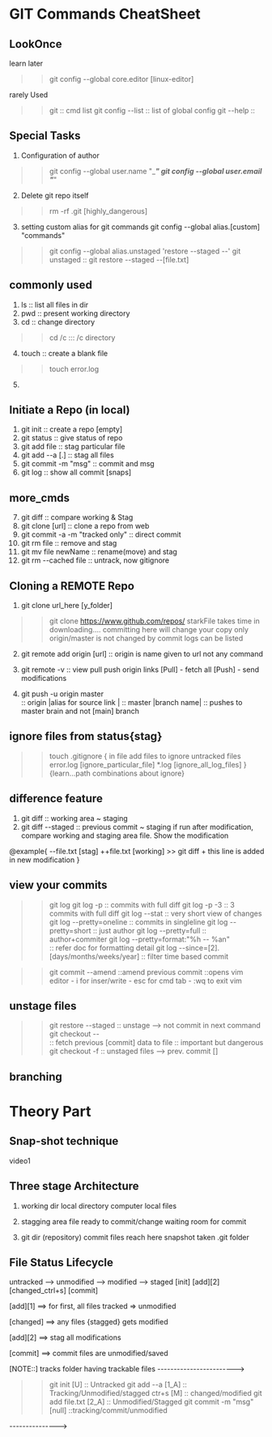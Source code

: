 # GIT Commands CheatSheet

LookOnce
--------
learn later
>> git config --global core.editor [linux-editor]

rarely Used

>> git                 :: cmd list
>> git config --list   :: list of global config
>> git --help          :: 

Special Tasks
---------------

1. Configuration of author
>> git config --global user.name "______"
>> git config --global user.email "_____"

2. Delete git repo itself
>> rm -rf .git [highly_dangerous]

3. setting custom alias for git commands
git config --global alias.[custom] "commands"
>> git config --global alias.unstaged 'restore --staged --'
>> git unstaged <file>      :: git restore --staged --[file.txt]


commonly used
-----------------
1. ls           :: list all files  in dir
2. pwd          :: present working directory
3. cd           :: change directory
>> cd /c           ::: /c directory
4. touch        :: create a blank file 
>> touch error.log
5. 


Initiate a Repo (in local)
-----------------------------
1. git init             :: create a repo [empty]
2. git status           :: give status of repo
3. git add file         :: stag particular file
4. git add --a  [.]        :: stag all files
5. git commit -m "msg"  :: commit and msg
6. git log              :: show all commit [snaps]

more_cmds
-----------

7. git diff              :: compare working & Stag
8. git clone [url]       :: clone a repo from web
9. git commit -a -m "tracked only" :: direct commit
10. git rm file          :: remove and stag
11. git mv file newName  :: rename(move) and stag
12. git rm --cached file :: untrack, now gitignore

Cloning a REMOTE Repo
-----------------------
1. git clone url_here [y_folder]
>> git clone https://www.github.com/repos/ starkFile
    takes time in downloading....
    committing here will change your copy only
    origin/master is not changed by commit
    logs can be listed

2. git remote add origin [url]
    :: origin is name given to url not any command

3. git remote -v
    :: view pull push origin links
[Pull] - fetch all
[Push] - send modifications

4. git push -u origin master        
    :: origin |alias for source link |
    :: master |branch name|
    :: pushes to master brain and not [main] branch

ignore files from status{stag}
------------------------------
>> touch .gitignore
{
    in file add files to ignore untracked files
    error.log   [ignore_particular_file]
    *.log [ignore_all_log_files]
}
{learn...path combinations about ignore}

difference feature
-------------------
1. git diff             :: working area ~ staging
2. git diff --staged    :: previous commit ~ staging
if run after modification, 
compare working and staging area file.
Show the modification

@example{
    --file.txt [stag] 
    ++file.txt [working]
    >> git diff
    + this line is added in new modification 
}

view your commits
----------------------
>> git log
>> git log -p       :: commits with  full diff
>> git log -p -3    :: 3 commits with full diff
>> git log --stat   :: very short view of changes
>> git log --pretty=oneline :: commits in singleline
>> git log --pretty=short   :: just author
>> git log --pretty=full    :: author+commiter
>> git log --pretty=format:"%h -- %an"  
    :: refer doc for formatting detail
>> git log --since=[2].[days/months/weeks/year] :: filter time based commit


>> git commit --amend       ::amend previous commit
    ::opens vim editor
    - i for inser/write
    - esc for cmd tab
    - :wq to exit vim

unstage files
---------------
>> git restore --staged  <file>
    :: unstage --> not commit in next command
>> git checkout -- <file>       
    :: fetch previous [commit] data to file
    :: important but dangerous
>> git checkout -f
    :: unstaged files --> prev. commit []

branching
----------



# Theory Part

Snap-shot technique
---------------------
video1

Three stage Architecture
-------------------------
1. working dir
    local directory
    computer local files

2. stagging area
    file ready to commit/change
    waiting room for commit

3. git dir (repository)
    commit files reach here
    snapshot taken
    .git folder

File Status Lifecycle
----------------------
untracked --> unmodified --> modified --> staged
[init]        [add][2]       [changed_ctrl+s]      [commit]

[add][1] ==> for first, all files tracked => unmodified

[changed] ==> any files {stagged} gets modified

[add][2] ==> stag all modifications

[commit] ==> commit files are unmodified/saved


[NOTE::] tracks folder having trackable files 
------------------------>
>> git init [U] 
    :: Untracked
>> git add --a [1_A] 
    :: Tracking/Unmodified/stagged
>> ctr+s    [M] 
    :: changed/modified
>> git add file.txt    [2_A]
    :: Unmodified/Stagged
>> git commit -m "msg" [null]
    ::tracking/commit/unmodified

--------------->